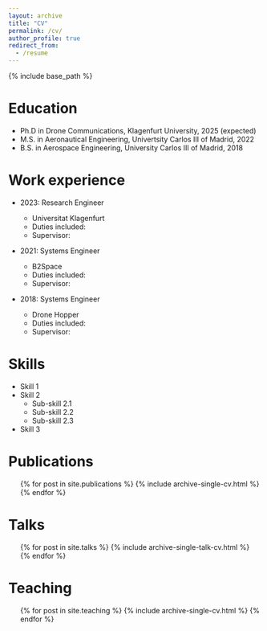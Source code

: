 ```yaml
---
layout: archive
title: "CV"
permalink: /cv/
author_profile: true
redirect_from:
  - /resume
---
```


{% include base_path %}

Education
======
* Ph.D in Drone Communications, Klagenfurt University, 2025 (expected)
* M.S. in Aeronautical Engineering, Univertsity Carlos III of Madrid, 2022
* B.S. in Aerospace Engineering, University Carlos III of Madrid, 2018

Work experience
======

* 2023: Research Engineer
  * Universitat Klagenfurt
  * Duties included: 
  * Supervisor: 

* 2021: Systems Engineer
  * B2Space
  * Duties included: 
  * Supervisor:

* 2018: Systems Engineer
  * Drone Hopper
  * Duties included: 
  * Supervisor: 


Skills
======
* Skill 1
* Skill 2
  * Sub-skill 2.1
  * Sub-skill 2.2
  * Sub-skill 2.3
* Skill 3

Publications
======
  <ul>{% for post in site.publications %}
    {% include archive-single-cv.html %}
  {% endfor %}</ul>
  
Talks
======
  <ul>{% for post in site.talks %}
    {% include archive-single-talk-cv.html %}
  {% endfor %}</ul>
  
Teaching
======
  <ul>{% for post in site.teaching %}
    {% include archive-single-cv.html %}
  {% endfor %}</ul>
  

